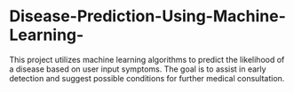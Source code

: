# Disease-Prediction-Using-Machine-Learning-
This project utilizes machine learning algorithms to predict the likelihood of a disease based on user input symptoms. The goal is to assist in early detection and suggest possible conditions for further medical consultation.
